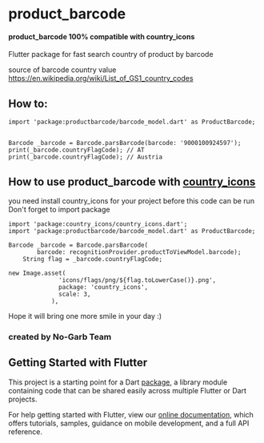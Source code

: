 # product_barcode
####  product_barcode 100% compatible with country_icons
Flutter package for fast search country of product by barcode

source of barcode country value
https://en.wikipedia.org/wiki/List_of_GS1_country_codes

## How to:
```
import 'package:productbarcode/barcode_model.dart' as ProductBarcode;


Barcode _barcode = Barcode.parsBarcode(barcode: '9000100924597');
print(_barcode.countryFlagCode); // AT
print(_barcode.countryFlagCode); // Austria
```

## How to use product_barcode with [country_icons](https://pub.dev/packages/country_icons)
you need install country_icons for your project before this code can be run
Don't forget to import package

```
import 'package:country_icons/country_icons.dart';
import 'package:productbarcode/barcode_model.dart' as ProductBarcode;

Barcode _barcode = Barcode.parsBarcode(
        barcode: recognitionProvider.productToViewModel.barcode);
    String flag = _barcode.countryFlagCode;

new Image.asset(
              'icons/flags/png/${flag.toLowerCase()}.png',
              package: 'country_icons',
              scale: 3,
            ),
```

Hope it will bring one more smile in your day :)

### created by No-Garb Team

## Getting Started with Flutter

This project is a starting point for a Dart
[package](https://flutter.dev/developing-packages/),
a library module containing code that can be shared easily across
multiple Flutter or Dart projects.

For help getting started with Flutter, view our
[online documentation](https://flutter.dev/docs), which offers tutorials,
samples, guidance on mobile development, and a full API reference.